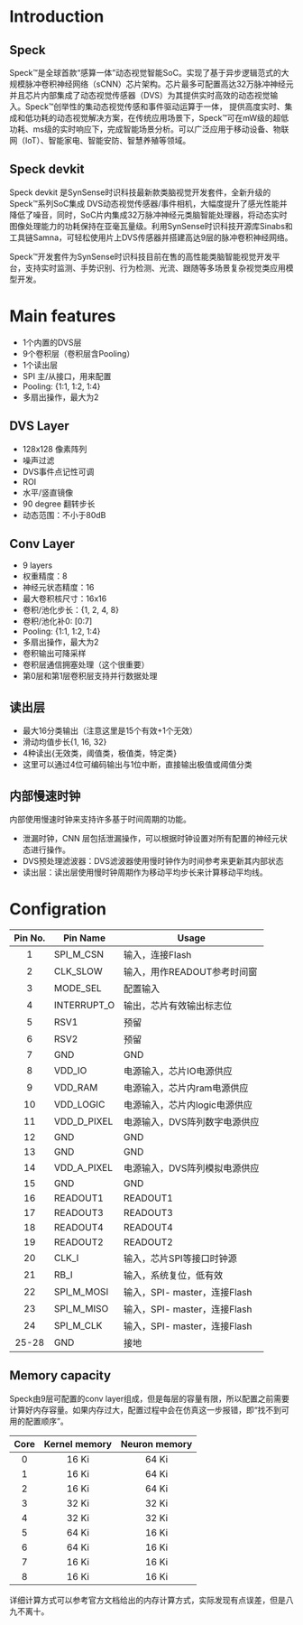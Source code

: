 # Introduction

## Speck

Speck™是全球首款“感算一体”动态视觉智能SoC。实现了基于异步逻辑范式的大规模脉冲卷积神经网络（sCNN）芯片架构。芯片最多可配置高达32万脉冲神经元并且芯片内部集成了动态视觉传感器（DVS）为其提供实时高效的动态视觉输入。Speck™创举性的集动态视觉传感和事件驱动运算于一体， 提供高度实时、集成和低功耗的动态视觉解决方案，在传统应用场景下，Speck™可在mW级的超低功耗、ms级的实时响应下，完成智能场景分析。可以广泛应用于移动设备、物联网（IoT）、智能家电、智能安防、智慧养殖等领域。

## Speck devkit

Speck devkit 是SynSense时识科技最新款类脑视觉开发套件，全新升级的Speck™系列SoC集成 DVS动态视觉传感器/事件相机，大幅度提升了感光性能并降低了噪音，同时，SoC片内集成32万脉冲神经元类脑智能处理器，将动态实时图像处理能力的功耗保持在亚毫瓦量级。利用SynSense时识科技开源库Sinabs和工具链Samna，可轻松使用片上DVS传感器并搭建高达9层的脉冲卷积神经网络。

Speck™开发套件为SynSense时识科技目前在售的高性能类脑智能视觉开发平台，支持实时监测、手势识别、行为检测、光流、跟随等多场景复杂视觉类应用模型开发。



# Main features

- 1个内置的DVS层
- 9个卷积层（卷积层含Pooling）
- 1个读出层
- SPI 主/从接口，用来配置
- Pooling: {1:1, 1:2, 1:4}
- 多扇出操作，最大为2

## DVS Layer

- 128x128 像素阵列
- 噪声过滤
- DVS事件点记性可调
- ROI
- 水平/竖直镜像
- 90 degree 翻转步长
- 动态范围：不小于80dB

## Conv Layer

- 9 layers
- 权重精度：8
- 神经元状态精度：16
- 最大卷积核尺寸：16x16
- 卷积/池化步长：{1, 2, 4, 8}
- 卷积/池化补0: [0:7]
- Pooling: {1:1, 1:2, 1:4}
- 多扇出操作，最大为2
- 卷积输出可降采样
- 卷积层通信拥塞处理（这个很重要）
- 第0层和第1层卷积层支持并行数据处理

## 读出层

- 最大16分类输出（注意这里是15个有效+1个无效）
- 滑动均值步长{1, 16, 32}
- 4种读出{无效类，阈值类，极值类，特定类}
- 这里可以通过4位可编码输出与1位中断，直接输出极值或阈值分类

## 内部慢速时钟

内部使用慢速时钟来支持许多基于时间周期的功能。

- 泄漏时钟，CNN 层包括泄漏操作，可以根据时钟设置对所有配置的神经元状态进行操作。
- DVS预处理滤波器：DVS滤波器使用慢时钟作为时间参考来更新其内部状态
- 读出层：读出层使用慢时钟周期作为移动平均步长来计算移动平均线。

# Configration

| Pin No. | Pin Name    | Usage                         |
| :-----: | ----------- | ----------------------------- |
|    1    | SPI_M_CSN   | 输入，连接Flash               |
|    2    | CLK_SLOW    | 输入，用作READOUT参考时间窗   |
|    3    | MODE_SEL    | 配置输入                      |
|    4    | INTERRUPT_O | 输出，芯片有效输出标志位      |
|    5    | RSV1        | 预留                          |
|    6    | RSV2        | 预留                          |
|    7    | GND         | GND                           |
|    8    | VDD_IO      | 电源输入，芯片IO电源供应      |
|    9    | VDD_RAM     | 电源输入，芯片内ram电源供应   |
|   10    | VDD_LOGIC   | 电源输入，芯片内logic电源供应 |
|   11    | VDD_D_PIXEL | 电源输入，DVS阵列数字电源供应 |
|   12    | GND         | GND                           |
|   13    | GND         | GND                           |
|   14    | VDD_A_PIXEL | 电源输入，DVS阵列模拟电源供应 |
|   15    | GND         | GND                           |
|   16    | READOUT1    | READOUT1                      |
|   17    | READOUT3    | READOUT3                      |
|   18    | READOUT4    | READOUT4                      |
|   19    | READOUT2    | READOUT2                      |
|   20    | CLK_I       | 输入，芯片SPI等接口时钟源     |
|   21    | RB_I        | 输入，系统复位，低有效        |
|   22    | SPI_M_MOSI  | 输入，SPI- master，连接Flash  |
|   23    | SPI_M_MISO  | 输入，SPI- master，连接Flash  |
|   24    | SPI_M_CLK   | 输入，SPI- master，连接Flash  |
|  25-28  | GND         | 接地                          |

## Memory capacity

Speck由9层可配置的conv layer组成，但是每层的容量有限，所以配置之前需要计算好内存容量。如果内存过大，配置过程中会在仿真这一步报错，即“找不到可用的配置顺序”。

| Core | Kernel memory | Neuron memory |
| :--: | :-----------: | :-----------: |
|  0   |     16 Ki     |     64 Ki     |
|  1   |     16 Ki     |     64 Ki     |
|  2   |     16 Ki     |     64 Ki     |
|  3   |     32 Ki     |     32 Ki     |
|  4   |     32 Ki     |     32 Ki     |
|  5   |     64 Ki     |     16 Ki     |
|  6   |     64 Ki     |     16 Ki     |
|  7   |     16 Ki     |     16 Ki     |
|  8   |     16 Ki     |     16 Ki     |

详细计算方式可以参考官方文档给出的内存计算方式，实际发现有点误差，但是八九不离十。



























